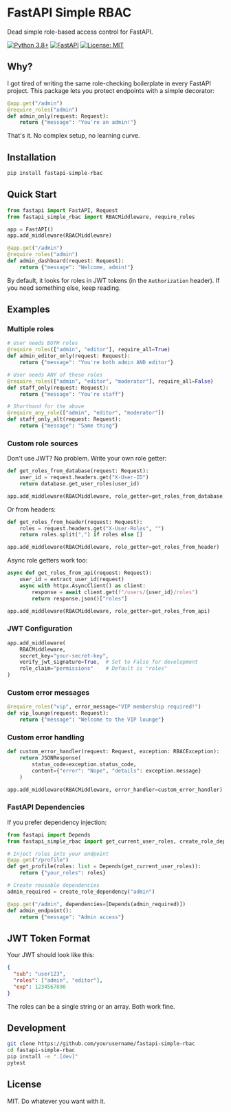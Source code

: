 # FastAPI Simple RBAC

Dead simple role-based access control for FastAPI.

[![Python 3.8+](https://img.shields.io/badge/python-3.8+-blue.svg)](https://www.python.org/downloads/)
[![FastAPI](https://img.shields.io/badge/FastAPI-0.68+-green.svg)](https://fastapi.tiangolo.com/)
[![License: MIT](https://img.shields.io/badge/License-MIT-yellow.svg)](https://opensource.org/licenses/MIT)

## Why?

I got tired of writing the same role-checking boilerplate in every FastAPI project. This package lets you protect endpoints with a simple decorator:

```python
@app.get("/admin")
@require_roles("admin")
def admin_only(request: Request):
    return {"message": "You're an admin!"}
```

That's it. No complex setup, no learning curve.

## Installation

```bash
pip install fastapi-simple-rbac
```

## Quick Start

```python
from fastapi import FastAPI, Request
from fastapi_simple_rbac import RBACMiddleware, require_roles

app = FastAPI()
app.add_middleware(RBACMiddleware)

@app.get("/admin")
@require_roles("admin")
def admin_dashboard(request: Request):
    return {"message": "Welcome, admin!"}
```

By default, it looks for roles in JWT tokens (in the `Authorization` header). If you need something else, keep reading.

## Examples

### Multiple roles

```python
# User needs BOTH roles
@require_roles(["admin", "editor"], require_all=True)
def admin_editor_only(request: Request):
    return {"message": "You're both admin AND editor"}

# User needs ANY of these roles  
@require_roles(["admin", "editor", "moderator"], require_all=False)
def staff_only(request: Request):
    return {"message": "You're staff"}

# Shorthand for the above
@require_any_role(["admin", "editor", "moderator"])
def staff_only_alt(request: Request):
    return {"message": "Same thing"}
```

### Custom role sources

Don't use JWT? No problem. Write your own role getter:

```python
def get_roles_from_database(request: Request):
    user_id = request.headers.get("X-User-ID")
    return database.get_user_roles(user_id)

app.add_middleware(RBACMiddleware, role_getter=get_roles_from_database)
```

Or from headers:

```python
def get_roles_from_header(request: Request):
    roles = request.headers.get("X-User-Roles", "")
    return roles.split(",") if roles else []

app.add_middleware(RBACMiddleware, role_getter=get_roles_from_header)
```

Async role getters work too:

```python
async def get_roles_from_api(request: Request):
    user_id = extract_user_id(request)
    async with httpx.AsyncClient() as client:
        response = await client.get(f"/users/{user_id}/roles")
        return response.json()["roles"]

app.add_middleware(RBACMiddleware, role_getter=get_roles_from_api)
```

### JWT Configuration

```python
app.add_middleware(
    RBACMiddleware,
    secret_key="your-secret-key",
    verify_jwt_signature=True,  # Set to False for development
    role_claim="permissions"    # Default is "roles"
)
```

### Custom error messages

```python
@require_roles("vip", error_message="VIP membership required!")
def vip_lounge(request: Request):
    return {"message": "Welcome to the VIP lounge"}
```

### Custom error handling

```python
def custom_error_handler(request: Request, exception: RBACException):
    return JSONResponse(
        status_code=exception.status_code,
        content={"error": "Nope", "details": exception.message}
    )

app.add_middleware(RBACMiddleware, error_handler=custom_error_handler)
```

### FastAPI Dependencies

If you prefer dependency injection:

```python
from fastapi import Depends
from fastapi_simple_rbac import get_current_user_roles, create_role_dependency

# Inject roles into your endpoint
@app.get("/profile")
def get_profile(roles: list = Depends(get_current_user_roles)):
    return {"your_roles": roles}

# Create reusable dependencies
admin_required = create_role_dependency("admin")

@app.get("/admin", dependencies=[Depends(admin_required)])
def admin_endpoint():
    return {"message": "Admin access"}
```

## JWT Token Format

Your JWT should look like this:

```json
{
  "sub": "user123",
  "roles": ["admin", "editor"],
  "exp": 1234567890
}
```

The roles can be a single string or an array. Both work fine.

## Development

```bash
git clone https://github.com/yourusername/fastapi-simple-rbac
cd fastapi-simple-rbac
pip install -e ".[dev]"
pytest
```

## License

MIT. Do whatever you want with it. 
